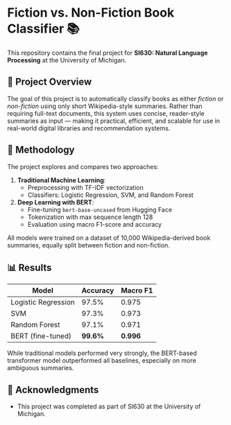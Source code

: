 # Fiction vs. Non-Fiction Book Classifier 📚

This repository contains the final project for **SI630: Natural Language Processing** at the University of Michigan.

## 📌 Project Overview

The goal of this project is to automatically classify books as either *fiction* or *non-fiction* using only short Wikipedia-style summaries. Rather than requiring full-text documents, this system uses concise, reader-style summaries as input — making it practical, efficient, and scalable for use in real-world digital libraries and recommendation systems.

## 🧠 Methodology

The project explores and compares two approaches:

1. **Traditional Machine Learning**:  
   - Preprocessing with TF-IDF vectorization  
   - Classifiers: Logistic Regression, SVM, and Random Forest  
2. **Deep Learning with BERT**:  
   - Fine-tuning `bert-base-uncased` from Hugging Face  
   - Tokenization with max sequence length 128  
   - Evaluation using macro F1-score and accuracy

All models were trained on a dataset of 10,000 Wikipedia-derived book summaries, equally split between fiction and non-fiction.

## 📊 Results

| Model                 | Accuracy | Macro F1 |
|----------------------|----------|----------|
| Logistic Regression  | 97.5%    | 0.975    |
| SVM                  | 97.3%    | 0.973    |
| Random Forest        | 97.1%    | 0.971    |
| BERT (fine-tuned)    | **99.6%**| **0.996**|

While traditional models performed very strongly, the BERT-based transformer model outperformed all baselines, especially on more ambiguous summaries.

## 🔗 Acknowledgments

- This project was completed as part of SI630 at the University of Michigan.  

